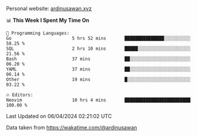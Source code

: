 Personal website: [ardinusawan.xyz](https://ardinusawan.xyz)

<!--START_SECTION:waka-->
📊 **This Week I Spent My Time On** 

```text
💬 Programming Languages: 
Go                       5 hrs 52 mins       ███████████████░░░░░░░░░░   58.25 % 
SQL                      2 hrs 10 mins       █████░░░░░░░░░░░░░░░░░░░░   21.56 % 
Bash                     37 mins             ██░░░░░░░░░░░░░░░░░░░░░░░   06.20 % 
YAML                     37 mins             ██░░░░░░░░░░░░░░░░░░░░░░░   06.14 % 
Other                    19 mins             █░░░░░░░░░░░░░░░░░░░░░░░░   03.22 % 

🔥 Editors: 
Neovim                   10 hrs 4 mins       █████████████████████████   100.00 % 
```


 Last Updated on 06/04/2024 02:21:02 UTC
<!--END_SECTION:waka-->
Data taken from https://wakatime.com/@ardinusawan
